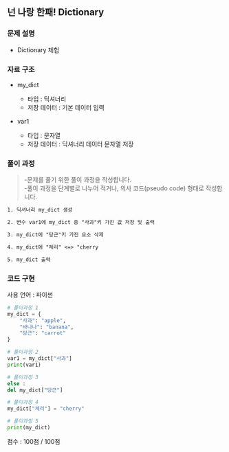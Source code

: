 
## 넌 나랑 한패! Dictionary

### 문제 설명

- Dictionary 체험<br>


### 자료 구조

- my_dict<br>
    - 타입 : 딕셔너리
    - 저장 데이터 : 기본 데이터 입력

- var1<br>
    - 타입 : 문자열
    - 저장 데이터 : 딕셔너리 데이터 문자열 저장

### 풀이 과정

>-문제를 풀기 위한 풀이 과정을 작성합니다.<br>
>-풀이 과정을 단계별로 나누어 적거나, 의사 코드(pseudo code) 형태로 작성합니다.<Br>

```txt
1. 딕셔너리 my_dict 생성

2. 변수 var1에 my_dict 중 "사과"키 가진 값 저장 및 출력

3. my_dict에 "당근"키 가진 요소 삭제

4. my_dict에 "체리" <=> "cherry

5. my_dict 출력

```

### 코드 구현
사용 언어 : 파이썬<br>

 
```python
# 풀이과정 1
my_dict = {
    "사과": "apple",
    "바나나": "banana",
    "당근": "carrot"
}

# 풀이과정 2
var1 = my_dict["사과"]
print(var1)

# 풀이과정 3
else :
del my_dict["당근"]

# 풀이과정 4
my_dict["체리"] = "cherry"

# 풀이과정 5
print(my_dict)

```


점수 : 100점 / 100점